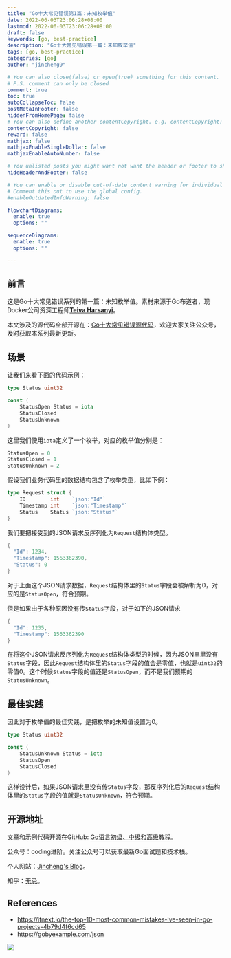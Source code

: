 ```yaml
---
title: "Go十大常见错误第1篇：未知枚举值"
date: 2022-06-03T23:06:28+08:00
lastmod: 2022-06-03T23:06:28+08:00
draft: false
keywords: [go, best-practice]
description: "Go十大常见错误第一篇：未知枚举值"
tags: [go, best-practice]
categories: [go]
author: "jincheng9"

# You can also close(false) or open(true) something for this content.
# P.S. comment can only be closed
comment: true
toc: true
autoCollapseToc: false
postMetaInFooter: false
hiddenFromHomePage: false
# You can also define another contentCopyright. e.g. contentCopyright: "This is another copyright."
contentCopyright: false
reward: false
mathjax: false
mathjaxEnableSingleDollar: false
mathjaxEnableAutoNumber: false

# You unlisted posts you might want not want the header or footer to show
hideHeaderAndFooter: false

# You can enable or disable out-of-date content warning for individual post.
# Comment this out to use the global config.
#enableOutdatedInfoWarning: false

flowchartDiagrams:
  enable: true
  options: ""

sequenceDiagrams: 
  enable: true
  options: ""

---
```


## 前言

这是Go十大常见错误系列的第一篇：未知枚举值。素材来源于Go布道者，现Docker公司资深工程师[**Teiva Harsanyi**](https://teivah.medium.com/)。

本文涉及的源代码全部开源在：[Go十大常见错误源代码](https://github.com/jincheng9/go-tutorial/tree/main/workspace/senior/p28)，欢迎大家关注公众号，及时获取本系列最新更新。



## 场景

让我们来看下面的代码示例：

```go
type Status uint32

const (
	StatusOpen Status = iota
	StatusClosed
	StatusUnknown
)
```

这里我们使用`iota`定义了一个枚举，对应的枚举值分别是：

```go
StatusOpen = 0
StatusClosed = 1
StatusUnknown = 2
```

假设我们业务代码里的数据结构包含了枚举类型，比如下例：

```go
type Request struct {
	ID        int    `json:"Id"`
	Timestamp int    `json:"Timestamp"`
	Status    Status `json:"Status"`
}
```

我们要把接受到的JSON请求反序列化为`Request`结构体类型。

```go
{
  "Id": 1234,
  "Timestamp": 1563362390,
  "Status": 0
}
```

对于上面这个JSON请求数据，`Request`结构体里的`Status`字段会被解析为0，对应的是`StatusOpen`，符合预期。

但是如果由于各种原因没有传`Status`字段，对于如下的JSON请求

```go
{
  "Id": 1235,
  "Timestamp": 1563362390
}
```

在将这个JSON请求反序列化为`Request`结构体类型的时候，因为JSON串里没有`Status`字段，因此`Request`结构体里的`Status`字段的值会是零值，也就是`uint32`的零值0。这个时候`Status`字段的值还是`StatusOpen`，而不是我们预期的`StatusUnknown`。



## 最佳实践

因此对于枚举值的最佳实践，是把枚举的未知值设置为0。

```go
type Status uint32

const (
	StatusUnknown Status = iota
	StatusOpen
	StatusClosed
)
```

这样设计后，如果JSON请求里没有传`Status`字段，那反序列化后的`Request`结构体里的`Status`字段的值就是`StatusUnknown`，符合预期。



## 开源地址

文章和示例代码开源在GitHub: [Go语言初级、中级和高级教程](https://github.com/jincheng9/go-tutorial)。

公众号：coding进阶。关注公众号可以获取最新Go面试题和技术栈。

个人网站：[Jincheng's Blog](https://jincheng9.github.io/)。

知乎：[无忌](https://www.zhihu.com/people/thucuhkwuji)。



## References

* https://itnext.io/the-top-10-most-common-mistakes-ive-seen-in-go-projects-4b79d4f6cd65
* https://gobyexample.com/json

![](/img/wechat.png)

